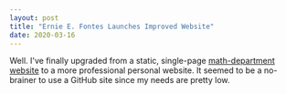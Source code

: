 ```yaml
---
layout: post
title: "Ernie E. Fontes Launches Improved Website"
date: 2020-03-16
---
```


Well. I've finally upgraded from a static, single-page [math-department website](https://www.asc.ohio-state.edu/fontes.17/) to a more professional personal website. It seemed to be a no-brainer to use a GitHub site since my needs are pretty low.